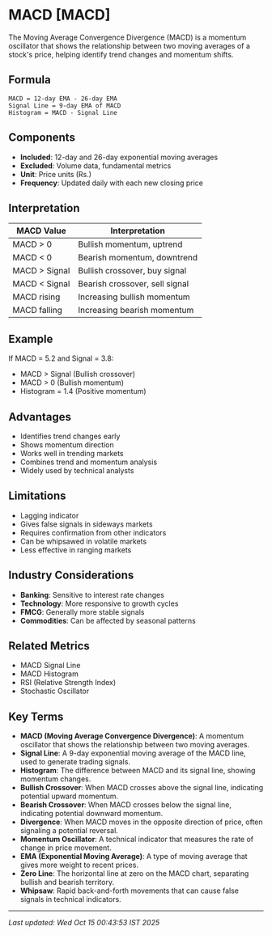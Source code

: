 # MACD [MACD]

The Moving Average Convergence Divergence (MACD) is a momentum oscillator that shows the relationship between two moving averages of a stock's price, helping identify trend changes and momentum shifts.

## Formula
```text
MACD = 12-day EMA - 26-day EMA
Signal Line = 9-day EMA of MACD
Histogram = MACD - Signal Line
```

## Components
- **Included**: 12-day and 26-day exponential moving averages
- **Excluded**: Volume data, fundamental metrics
- **Unit**: Price units (Rs.)
- **Frequency**: Updated daily with each new closing price

## Interpretation
| MACD Value | Interpretation |
|------------|----------------|
| MACD > 0 | Bullish momentum, uptrend |
| MACD < 0 | Bearish momentum, downtrend |
| MACD > Signal | Bullish crossover, buy signal |
| MACD < Signal | Bearish crossover, sell signal |
| MACD rising | Increasing bullish momentum |
| MACD falling | Increasing bearish momentum |

## Example
If MACD = 5.2 and Signal = 3.8:
- MACD > Signal (Bullish crossover)
- MACD > 0 (Bullish momentum)
- Histogram = 1.4 (Positive momentum)

## Advantages
- Identifies trend changes early
- Shows momentum direction
- Works well in trending markets
- Combines trend and momentum analysis
- Widely used by technical analysts

## Limitations
- Lagging indicator
- Gives false signals in sideways markets
- Requires confirmation from other indicators
- Can be whipsawed in volatile markets
- Less effective in ranging markets

## Industry Considerations
- **Banking**: Sensitive to interest rate changes
- **Technology**: More responsive to growth cycles
- **FMCG**: Generally more stable signals
- **Commodities**: Can be affected by seasonal patterns

## Related Metrics
- MACD Signal Line
- MACD Histogram
- RSI (Relative Strength Index)
- Stochastic Oscillator

## Key Terms
- **MACD (Moving Average Convergence Divergence)**: A momentum oscillator that shows the relationship between two moving averages.
- **Signal Line**: A 9-day exponential moving average of the MACD line, used to generate trading signals.
- **Histogram**: The difference between MACD and its signal line, showing momentum changes.
- **Bullish Crossover**: When MACD crosses above the signal line, indicating potential upward momentum.
- **Bearish Crossover**: When MACD crosses below the signal line, indicating potential downward momentum.
- **Divergence**: When MACD moves in the opposite direction of price, often signaling a potential reversal.
- **Momentum Oscillator**: A technical indicator that measures the rate of change in price movement.
- **EMA (Exponential Moving Average)**: A type of moving average that gives more weight to recent prices.
- **Zero Line**: The horizontal line at zero on the MACD chart, separating bullish and bearish territory.
- **Whipsaw**: Rapid back-and-forth movements that can cause false signals in technical indicators.

---
*Last updated: Wed Oct 15 00:43:53 IST 2025*
